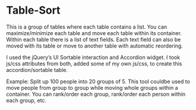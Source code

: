 Table-Sort
==========

This is a group of tables where each table contains a list.  You can maximize/minimize each table and move each table within its container.  Within each table there is a list of text fields.  Each text field can also be moved with its table or move to another table with automatic reordering.

I used the jQuery’s UI Sortable interaction and Accordion widget.  I took js/css attributes from both, added some of my own js/css, to create this accordion/sortable table. 

Example: Split up 100 people into 20 groups of 5.  This tool couldbe used to move people from group to group while moving whole groups within a container.  You can rank/order each group, rank/order each person within each group, etc.
